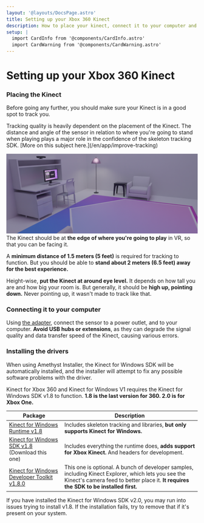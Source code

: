 ```yaml
---
layout: '@layouts/DocsPage.astro'
title: Setting up your Xbox 360 Kinect
description: How to place your kinect, connect it to your computer and install the drivers for it
setup: | 
  import CardInfo from '@components/CardInfo.astro'
  import CardWarning from '@components/CardWarning.astro'
---
```

# Setting up your Xbox 360 Kinect
### Placing the Kinect
Before going any further, you should make sure your Kinect is in a good spot to track you.

<CardWarning title="Tracking quality and placement">
Tracking quality is heavily dependent on the placement of the Kinect. The distance and angle of the sensor in relation to where you're going to stand when playing plays a major role in the confidence of the skeleton tracking SDK. [More on this subject here.](/en/app/improve-tracking)
</CardWarning>

![Kinect Placement](/shared/img/room_render_wide.png)
The Kinect should be at **the edge of where you're going to play** in VR, so that you can be facing it.

A **minimum distance of 1.5 meters (5 feet)** is required for tracking to function. But you should be able to **stand about 2 meters (6.5 feet) away for the best experience.**

Height-wise, **put the Kinect at around eye level.** It depends on how tall you are and how big your room is. But generally, it should be **high up, pointing down.** Never pointing up, it wasn't made to track like that.

### Connecting it to your computer
Using [the adapter](/en/buying-kinect#where-do-i-get-the-adapter), connect the sensor to a power outlet, and to your computer. **Avoid USB hubs or extensions**, as they can degrade the signal quality and data transfer speed of the Kinect, causing various errors.

### Installing the drivers
<CardInfo title="Automatic driver installation">
When using Amethyst Installer, the Kinect for Windows SDK will be automatically installed, and the installer will attempt to fix any possible software problems with the driver.
</CardInfo>

Kinect for Xbox 360 and Kinect for Windows V1 requires the Kinect for Windows SDK v1.8 to function. **1.8 is the last version for 360. 2.0 is for Xbox One.**

|Package                    |Description    |
|---------------------------|---------------|
|[Kinect for Windows Runtime v1.8](https://www.innersloth.com/games/among-us/)|Includes skeleton tracking and libraries, **but only supports Kinect for Windows.**|
|[Kinect for Windows SDK v1.8](https://download.microsoft.com/download/E/1/D/E1DEC243-0389-4A23-87BF-F47DE869FC1A/KinectSDK-v1.8-Setup.exe) (Download this one)|Includes everything the runtime does, **adds support for Xbox Kinect.** And headers for development.|
|[Kinect for Windows Developer Toolkit v1.8.0](https://download.microsoft.com/download/D/0/6/D061A21C-3AF3-4571-8560-4010E96F0BC8/KinectDeveloperToolkit-v1.8.0-Setup.exe)|This one is optional. A bunch of developer samples, including Kinect Explorer, which lets you see the Kinect's camera feed to better place it. **It requires the SDK to be installed first.**|

<CardWarning title="SDK 2.0 conflict">
If you have installed the Kinect for Windows SDK v2.0, you may run into issues trying to install v1.8. If the installation fails, try to remove that if it's present on your system.
</CardInfo>